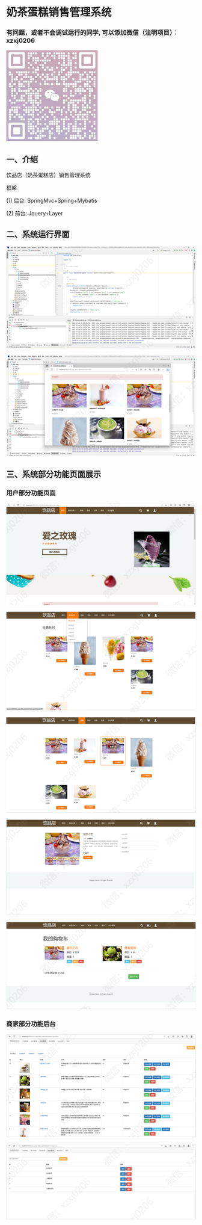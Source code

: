 # 奶茶蛋糕销售管理系统

### 有问题，或者不会调试运行的同学, 可以添加微信（注明项目）：xzxj0206

![img.png](imgs/img.png)

## 一、介绍

饮品店（奶茶蛋糕店）销售管理系统

框架

(1) 后台: SpringMvc+Spring+Mybatis

(2) 前台: Jquery+Layer

## 二、系统运行界面

![img_1.png](imgs/img_1.png)

![img_2.png](imgs/img_2.png)

## 三、系统部分功能页面展示

### 用户部分功能页面

![img_3.png](imgs/img_3.png)

![img_4.png](imgs/img_4.png)

![img_5.png](imgs/img_5.png)

![img_6.png](imgs/img_6.png)

![img_7.png](imgs/img_7.png)

### 商家部分功能后台

![img_8.png](imgs/img_8.png)

![img_9.png](imgs/img_9.png)


